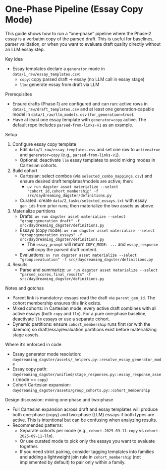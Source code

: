 # One‑Phase Pipeline (Essay Copy Mode)

This guide shows how to run a “one‑phase” pipeline where the Phase‑2 essay is a verbatim copy of the parsed draft. This is useful for baselines, parser validation, or when you want to evaluate draft quality directly without an LLM essay step.

Key idea
- Essay templates declare a `generator` mode in `data/1_raw/essay_templates.csv`:
  - `copy`: copy parsed draft → essay (no LLM call in essay stage)
  - `llm`: generate essay from draft via LLM

Prerequisites
- Ensure drafts (Phase‑1) are configured and can run: active rows in `data/1_raw/draft_templates.csv` and at least one generation‑capable model in `data/1_raw/llm_models.csv` (`for_generation=true`).
- Have at least one essay template with `generator=copy` active. The default repo includes `parsed-from-links-v1` as an example.

Setup
1) Configure essay copy template
   - Edit `data/1_raw/essay_templates.csv` and set one row to `active=true` and `generator=copy` (e.g., `parsed-from-links-v1`).
   - Optional: deactivate `llm` essay templates to avoid mixing modes in Cartesian cohorts.
2) Build cohort
   - Cartesian: select combos (via `selected_combo_mappings.csv`) and ensure desired draft templates/models are active; then:
     - `uv run dagster asset materialize --select "cohort_id,cohort_membership" -f src/daydreaming_dagster/definitions.py`
   - Curated: create `data/2_tasks/selected_essays.txt` with essay `gen_id`s from prior runs; then materialize the two assets as above.
3) Materialize partitions
   - Drafts: `uv run dagster asset materialize --select "group:generation_draft" -f src/daydreaming_dagster/definitions.py`
   - Essays (copy mode): `uv run dagster asset materialize --select "group:generation_essays" -f src/daydreaming_dagster/definitions.py`
     - The `essay_prompt` will return `COPY_MODE: ...` and `essay_response` will copy the parsed draft content.
   - Evaluations: `uv run dagster asset materialize --select "group:evaluation" -f src/daydreaming_dagster/definitions.py`
4) Results
   - Parse and summarize: `uv run dagster asset materialize --select "parsed_scores,final_results" -f src/daydreaming_dagster/definitions.py`

Notes and gotchas
- Parent link is mandatory: essays read the draft via `parent_gen_id`. The cohort membership ensures this link exists.
- Mixed cohorts: in Cartesian mode, every active draft combines with all active essays (both `copy` and `llm`). For a pure one‑phase baseline, deactivate `llm` essays or use a separate cohort.
- Dynamic partitions: ensure `cohort_membership` runs first (or with the daemon) so draft/essay/evaluation partitions exist before materializing stage assets.

Where it’s enforced in code
- Essay generator mode resolution: `daydreaming_dagster/assets/_helpers.py::resolve_essay_generator_mode`
- Essay copy path: `daydreaming_dagster/unified/stage_responses.py::essay_response_asset` (mode == `copy`)
- Cohort Cartesian expansion: `daydreaming_dagster/assets/group_cohorts.py::cohort_membership`

Design discussion: mixing one‑phase and two‑phase
- Full Cartesian expansion across draft and essay templates will produce both one‑phase (copy) and two‑phase (LLM) essays if both types are active. This is intentional but can be confusing when analyzing results.
- Recommended patterns:
  - Separate cohorts per mode (e.g., `cohort-2025-09-11-copy` vs `cohort-2025-09-11-llm`).
  - Or use curated mode to pick only the essays you want to evaluate together.
  - If you need strict pairing, consider tagging templates into families and adding a lightweight join rule in `cohort_membership` (not implemented by default) to pair only within a family.
